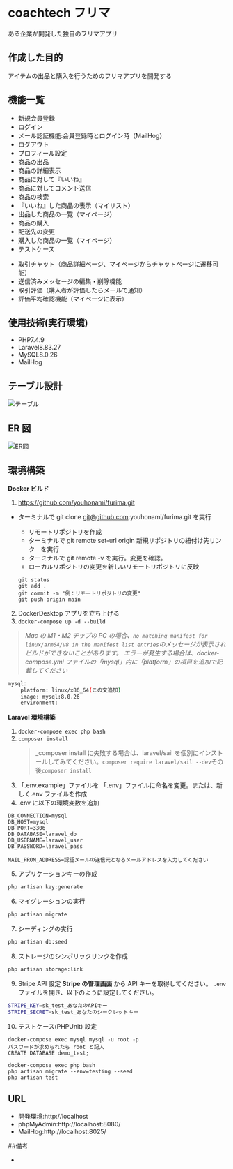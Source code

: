 # coachtech フリマ

ある企業が開発した独自のフリマアプリ

## 作成した目的

アイテムの出品と購入を行うためのフリマアプリを開発する

## 機能一覧

- 新規会員登録
- ログイン
- メール認証機能:会員登録時とログイン時（MailHog）
- ログアウト
- プロフィール設定
- 商品の出品
- 商品の詳細表示
- 商品に対して『いいね』
- 商品に対してコメント送信
- 商品の検索
- 『いいね』した商品の表示（マイリスト）
- 出品した商品の一覧（マイページ）
- 商品の購入
- 配送先の変更
- 購入した商品の一覧（マイページ）
- テストケース
<!-- 以下、プロ入会テスト要件 -->
- 取引チャット（商品詳細ページ、マイページからチャットページに遷移可能）
- 送信済みメッセージの編集・削除機能
- 取引評価（購入者が評価したらメールで通知）
- 評価平均確認機能（マイページに表示）

## 使用技術(実行環境)

- PHP7.4.9
- Laravel8.83.27
- MySQL8.0.26
- MailHog

## テーブル設計

![テーブル](table.drawio.png)

## ER 図

![ER図](er.drawio.png)

## 環境構築

**Docker ビルド**

1. https://github.com/youhonami/furima.git

- ターミナルで git clone git@github.com:youhonami/furima.git を実行

  - リモートリポジトリを作成
  - ターミナルで git remote set-url origin 新規リポジトリの紐付け先リンク　を実行
  - ターミナルで git remote -v を実行。変更を確認。
  - ローカルリポジトリの変更を新しいリモートリポジトリに反映

  ```
  git status
  git add .
  git commit -m "例：リモートリポジトリの変更"
  git push origin main
  ```

2. DockerDesktop アプリを立ち上げる
3. `docker-compose up -d --build`

> _Mac の M1・M2 チップの PC の場合、`no matching manifest for linux/arm64/v8 in the manifest list entries`のメッセージが表示されビルドができないことがあります。
> エラーが発生する場合は、docker-compose.yml ファイルの「mysql」内に「platform」の項目を追加で記載してください_

```bash
mysql:
    platform: linux/x86_64(この文追加)
    image: mysql:8.0.26
    environment:
```

**Laravel 環境構築**

1. `docker-compose exec php bash`
2. `composer install`
   > \_composer install に失敗する場合は、laravel/sail を個別にインストールしてみてください。`composer require laravel/sail --dev`その後`composer install`
3. 「.env.example」ファイルを 「.env」ファイルに命名を変更。または、新しく.env ファイルを作成
4. .env に以下の環境変数を追加

```
DB_CONNECTION=mysql
DB_HOST=mysql
DB_PORT=3306
DB_DATABASE=laravel_db
DB_USERNAME=laravel_user
DB_PASSWORD=laravel_pass

MAIL_FROM_ADDRESS=認証メールの送信元となるメールアドレスを入力してください
```

5. アプリケーションキーの作成

```bash
php artisan key:generate
```

6. マイグレーションの実行

```bash
php artisan migrate
```

7. シーディングの実行

```bash
php artisan db:seed
```

8. ストレージのシンボリックリンクを作成

```bash
php artisan storage:link
```

9. Stripe API 設定
   **Stripe の管理画面** から API キーを取得してください。
   `.env` ファイルを開き、以下のように設定してください。

```bash
STRIPE_KEY=sk_test_あなたのAPIキー
STRIPE_SECRET=sk_test_あなたのシークレットキー
```

10. テストケース(PHPUnit) 設定

```
docker-compose exec mysql mysql -u root -p
パスワードが求められたら root と記入
CREATE DATABASE demo_test;

docker-compose exec php bash
php artisan migrate --env=testing --seed
php artisan test
```

## URL

- 開発環境:http://localhost
- phpMyAdmin:http://localhost:8080/
- MailHog:http://localhost:8025/

##備考

-
